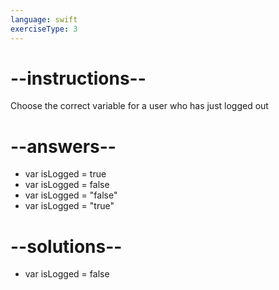 ```yaml
---
language: swift
exerciseType: 3
---
```


# --instructions--

Choose the correct variable for a user who has just logged out

# --answers--

- var isLogged = true
- var isLogged = false
- var isLogged = "false"
- var isLogged = "true"

# --solutions--

- var isLogged = false

